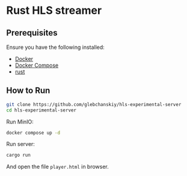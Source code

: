 # Rust HLS streamer



## Prerequisites

Ensure you have the following installed:
- [Docker](https://www.docker.com/get-started)
- [Docker Compose](https://docs.docker.com/compose/install/)
- [rust](https://doc.rust-lang.org/cargo/getting-started/installation.html)

## How to Run

```bash
git clone https://github.com/glebchanskiy/hls-experimental-server
cd hls-experimental-server
```

Run MinIO:
```bash
docker compose up -d
```

Run server:
```bash
cargo run
```

And open the file `player.html` in browser.
